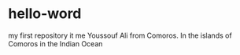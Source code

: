 # hello-word
my first repository
it me Youssouf Ali from Comoros. In the islands of Comoros in the Indian Ocean
